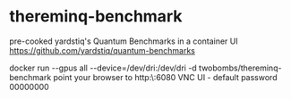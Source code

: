 # thereminq-benchmark
pre-cooked yardstiq's Quantum Benchmarks in a container UI <br>
https://github.com/yardstiq/quantum-benchmarks

docker run --gpus all --device=/dev/dri:/dev/dri -d twobombs/thereminq-benchmark
point your browser to http:\\<localIP>:6080 
VNC UI - default password 00000000

